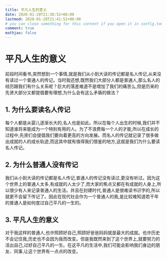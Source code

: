 ```yaml
---
title: 平凡人生的意义
date: 2020-01-20T21:38:52+08:00
lastmod: 2020-01-28T21:41:52+08:00
# you can close something for this content if you open it in config.toml.
comment: true
mathjax: false
---
```


# 平凡人生的意义

前段时间看书,突然想到一个事情,就是我们从小到大读的传记都是名人传记,从来没有读过一个普通人的传记。当时我还想,既然我们大部分人都是普通人,那么名人的经历跟我们有什么关系呢？巨大的落差难道不是增加了我们的痛苦么,但是历来的先贤大部分又都提倡要有理想,为什么会有这么矛盾的做法？

## 1. 为什么要读名人传记

每个人都是从婴儿逐渐长大的,名人也是如此。所以在每个人出生的时候,我们并不知道谁将来能成为一个特别有用的人。为了不浪费每一个人的才能,所以在成长的过程中,先贤们会提倡我们要向着更高的方向发展。而名人的传记就记录了很多做出成就的人的成长轨迹,而这其中就有值得我们借鉴的地方,这就是我们为什么要读名人传记。

## 2. 为什么普通人没有传记

我们从小到大读的传记都是名人传记,普通人的传记没有读过,更没有听过。因为这个世界上的普通人太多,有成就的人太少了,而大家的焦点又都在有成就的人身上,所以很少有人来记录普通人的生活。并且在封建时代,普通人是很难读书识字的,所以就更不会留下传记了。因此在现代社会作为一个普通人的我,是比较难知道若干年的普通人是如何度过自己平凡的一生的。

## 3. 平凡人生的意义

对于我这样的普通人,也许照顾好自己,照顾好爸爸妈妈就是最大的成就。也许历史不会记住我,历史也不会因为我而改变。但是我既然来到了这个世界上,就要努力的活出自己,过好自己平凡的一生。在这平凡的生活中,我们可能会影响我们身边的朋友、同事,让这个世界有一点点的改变。
